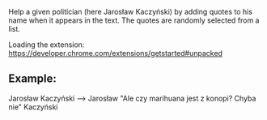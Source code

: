 Help a given politician (here Jarosław Kaczyński) by adding quotes to his name when it appears in the text. The quotes are randomly selected from a list.

Loading the extension: https://developer.chrome.com/extensions/getstarted#unpacked

## Example:

Jarosław Kaczyński --> Jarosław "Ale czy marihuana jest z konopi? Chyba nie" Kaczyński  

